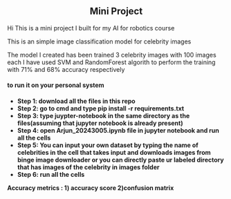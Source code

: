<h2><center>Mini Project<center></h2>
Hi
This is a mini project I built for my AI for robotics course

This is an simple image classification model for celebrity images

The model I created has been trained 3 celebrity images with 100 images each
I have used SVM and RandomForest algorith to perform the training with 71% and 68% accuracy respectively


<h4>to run it on your personal system<h4>
<ul>
<li>Step 1: download all the files in this repo</li>
<li>Step 2: go to cmd and type pip install -r requirements.txt</li>
<li>Step 3: type juypter-notebook in the same directory as the files(assuming that jupyter notebook is already present)</li>
<li>Step 4: open Arjun_20243005.ipynb file in jupyter notebook and run all the cells</li>
<li>Step 5: You can input your own dataset by typing the name of celebrities in the cell that takes input and
downloads images from binge image downloader or you can directly paste ur labeled directory that has images of the celebrity in images folder</li>
<li>Step 6: run all the cells </li>
</ul>
Accuracy metrics : 1) accuracy score 2)confusion matrix



